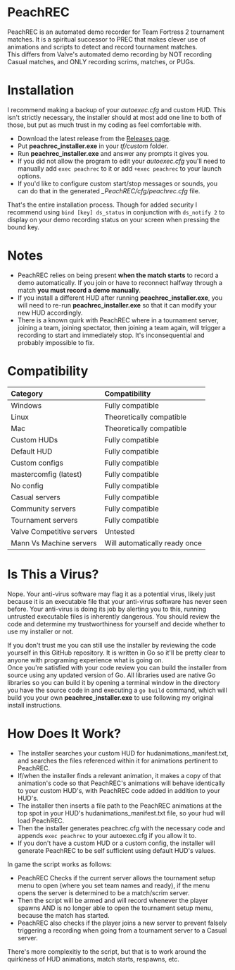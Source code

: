 # PeachREC
PeachREC is an automated demo recorder for Team Fortress 2 tournament matches. It is a spiritual successor to PREC that makes clever use of animations and scripts to detect and record tournament matches.  
This differs from Valve's automated demo recording by NOT recording Casual matches, and ONLY recording scrims, matches, or PUGs.

# Installation
I recommend making a backup of your *autoexec.cfg* and custom HUD. This isn't strictly necessary, the installer should at most add one line to both of those, but put as much trust in my coding as feel comfortable with.
- Download the latest release from the [Releases page](https://github.com/PapaPeach/PeachREC/releases).
- Put **peachrec_installer.exe** in your *tf/custom* folder.
- Run **peachrec_installer.exe** and answer any prompts it gives you.
- If you did not allow the program to edit your *autoexec.cfg* you'll need to manually add `exec peachrec` to it or add `+exec peachrec` to your launch options.
- If you'd like to configure custom start/stop messages or sounds, you can do that in the generated *_PeachREC/cfg/peachrec.cfg* file.

That's the entire installation process. Though for added security I recommend using `bind [key] ds_status` in conjunction with `ds_notify 2` to display on your demo recording status on your screen when pressing the bound key.

# Notes
- PeachREC relies on being present **when the match starts** to record a demo automatically. If you join or have to reconnect halfway through a match **you must record a demo manually**.
- If you install a different HUD after running **peachrec_installer.exe**, you will need to re-run **peachrec_installer.exe** so that it can modify your new HUD accordingly.
- There is a known quirk with PeachREC where in a tournament server, joining a team, joining spectator, then joining a team again, will trigger a recording to start and immediately stop. It's inconsequential and probably impossible to fix.

# Compatibility
| **Category** | **Compatibility** |
| :--- | :--- |
| Windows | Fully compatible |
| Linux | Theoretically compatible |
| Mac | Theoretically compatible |
| Custom HUDs | Fully compatible |
| Default HUD | Fully compatible |
| Custom configs | Fully compatible |
| mastercomfig (latest) | Fully compatible |
| No config | Fully compatible |
| Casual servers | Fully compatible |
| Community servers | Fully compatible |
| Tournament servers | Fully compatible |
| Valve Competitive servers | Untested |
| Mann Vs Machine servers | Will automatically ready once |

# Is This a Virus?
Nope. Your anti-virus software may flag it as a potential virus, likely just because it is an executable file that your anti-virus software has never seen before. Your anti-virus is doing its job by alerting you to this, running untrusted executable files is inherently dangerous. You should review the code and determine my trustworthiness for yourself and decide whether to use my installer or not.

If you don't trust me you can still use the installer by reviewing the code yourself in this GitHub repository. It is written in Go so it'll be pretty clear to anyone with programing experience what is going on.  
Once you're satisfied with your code review you can build the installer from source using any updated version of Go. All libraries used are native Go libraries so you can build it by opening a terminal window in the directory you have the source code in and executing a `go build` command, which will build you your own **peachrec_installer.exe** to use following my original install instructions.

# How Does It Work?
- The installer searches your custom HUD for hudanimations_manifest.txt, and searches the files referenced within it for animations pertinent to PeachREC.
- If/when the installer finds a relevant animation, it makes a copy of that animation's code so that PeachREC's animations will behave identically to your custom HUD's, with PeachREC code added in addition to your HUD's.
- The installer then inserts a file path to the PeachREC animations at the top spot in your HUD's hudanimations_manifest.txt file, so your hud will load PeachREC.
- Then the installer generates peachrec.cfg with the necessary code and appends `exec peachrec` to your autoexec.cfg if you allow it to.
- If you don't have a custom HUD or a custom config, the installer will generate PeachREC to be self sufficient using default HUD's values.

In game the script works as follows:
- PeachREC Checks if the current server allows the tournament setup menu to open (where you set team names and ready), if the menu opens the server is determined to be a match/scrim server.
- Then the script will be armed and will record whenever the player spawns AND is no longer able to open the tournament setup menu, because the match has started.
- PeachREC also checks if the player joins a new server to prevent falsely triggering a recording when going from a tournament server to a Casual server.

There's more complexitiy to the script, but that is to work around the quirkiness of HUD animations, match starts, respawns, etc.
